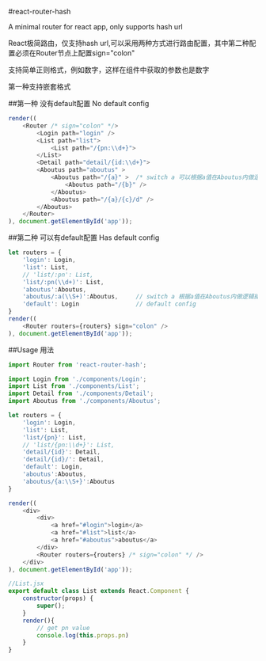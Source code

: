 
#react-router-hash

A minimal router for react app, only supports hash url

React极简路由，仅支持hash url,可以采用两种方式进行路由配置，其中第二种配置必须在Router节点上配置sign="colon"

支持简单正则格式，例如数字，这样在组件中获取的参数也是数字

第一种支持嵌套格式

##第一种 没有default配置 No default config
```javascript
render((
    <Router /* sign="colon" */>
        <Login path="login" />
        <List path="list">
            <List path="/{pn:\\d+}">
        </List>
        <Detail path="detail/{id:\\d+}">
        <Aboutus path="aboutus" >
            <Aboutus path="/{a}" >  /* switch a 可以根据a值在Aboutus内做逻辑操作 */
                <Aboutus path="/{b}" />
            </Aboutus>
            <Aboutus path="/{a}/{c}/d" />
        </Aboutus>
    </Router>
), document.getElementById('app'));
```

##第二种 可以有default配置 Has default config
```javascript
let routers = {
    'login': Login,
    'list': List,
    // 'list/:pn': List,
    'list/:pn(\\d+)': List,
    'aboutus':Aboutus,
    'aboutus/:a(\\S+)':Aboutus,     // switch a 根据a值在Aboutus内做逻辑操作
    'default': Login                // default config
}
render((
    <Router routers={routers} sign="colon" />
), document.getElementById('app'));
```


##Usage 用法

```javascript
import Router from 'react-router-hash';

import Login from './components/Login';
import List from './components/List';
import Detail from './components/Detail';
import Aboutus from './components/Aboutus';

let routers = {
    'login': Login,
    'list': List,
    'list/{pn}': List,
    // 'list/{pn:\\d+}': List,
    'detail/{id}': Detail,
    'detail/{id}/': Detail,
    'default': Login,
    'aboutus':Aboutus,
    'aboutus/{a:\\S+}':Aboutus
}

render((
    <div>
        <div>
            <a href="#login">login</a>
            <a href="#list">list</a>
            <a href="#aboutus">aboutus</a>
        </div>
        <Router routers={routers} /* sign="colon" */ />
    </div>
), document.getElementById('app'));

//List.jsx
export default class List extends React.Component {
    constructor(props) {
        super();
    }
    render(){
        // get pn value
        console.log(this.props.pn)
    }
}

```


